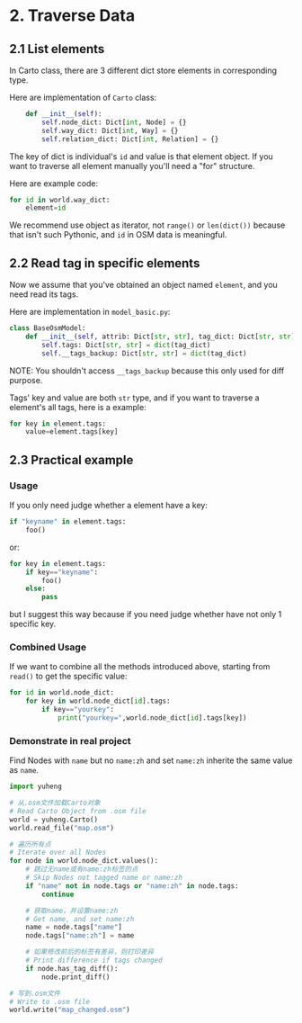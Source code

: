 # 2. Traverse Data

## 2.1 List elements

In Carto class, there are 3 different dict store elements in corresponding type.

Here are implementation of `Carto` class:

```python
    def __init__(self):
        self.node_dict: Dict[int, Node] = {}
        self.way_dict: Dict[int, Way] = {}
        self.relation_dict: Dict[int, Relation] = {}
```

The key of dict is individual's `id` and value is that element object. If you want to traverse all element manually you'll need a "for" structure.

Here are example code:

```python
for id in world.way_dict:
    element=id
```

We recommend use object as iterator, not `range()` or `len(dict())` because that isn't such Pythonic, and `id` in OSM data is meaningful.

## 2.2 Read tag in specific elements

Now we assume that you've obtained an object named `element`, and you need read its tags.

Here are implementation in `model_basic.py`:

```python
class BaseOsmModel:
    def __init__(self, attrib: Dict[str, str], tag_dict: Dict[str, str]):
        self.tags: Dict[str, str] = dict(tag_dict)
        self.__tags_backup: Dict[str, str] = dict(tag_dict)
```

NOTE: You shouldn't access `__tags_backup` because this only used for diff purpose.

Tags' key and value are both `str` type, and if you want to traverse a element's all tags, here is a example:

```python
for key in element.tags:
    value=element.tags[key]
```

## 2.3 Practical example

### Usage

If you only need judge whether a element have a key:

```python
if "keyname" in element.tags:
    foo()
```

or:

```python
for key in element.tags:
    if key=="keyname":
        foo()
    else:
        pass
```

but I suggest this way because if you need judge whether have not only 1 specific key.

### Combined Usage

If we want to combine all the methods introduced above, starting from `read()` to get the specific value:

```python
for id in world.node_dict:
    for key in world.node_dict[id].tags:
        if key=="yourkey":
            print("yourkey=",world.node_dict[id].tags[key])
```

### Demonstrate in real project

Find Nodes with `name` but no `name:zh` and set `name:zh` inherite the same value as `name`.

```python
import yuheng

# 从.osm文件加载Carto对象
# Read Carto Object from .osm file
world = yuheng.Carto()
world.read_file("map.osm")

# 遍历所有点
# Iterate over all Nodes
for node in world.node_dict.values():
    # 跳过无name或有name:zh标签的点
    # Skip Nodes not tagged name or name:zh
    if "name" not in node.tags or "name:zh" in node.tags:
        continue

    # 获取name，并设置name:zh
    # Get name, and set name:zh
    name = node.tags["name"]
    node.tags["name:zh"] = name

    # 如果修改前后的标签有差异，则打印差异
    # Print difference if tags changed
    if node.has_tag_diff():
        node.print_diff()

# 写到.osm文件
# Write to .osm file
world.write("map_changed.osm")
```